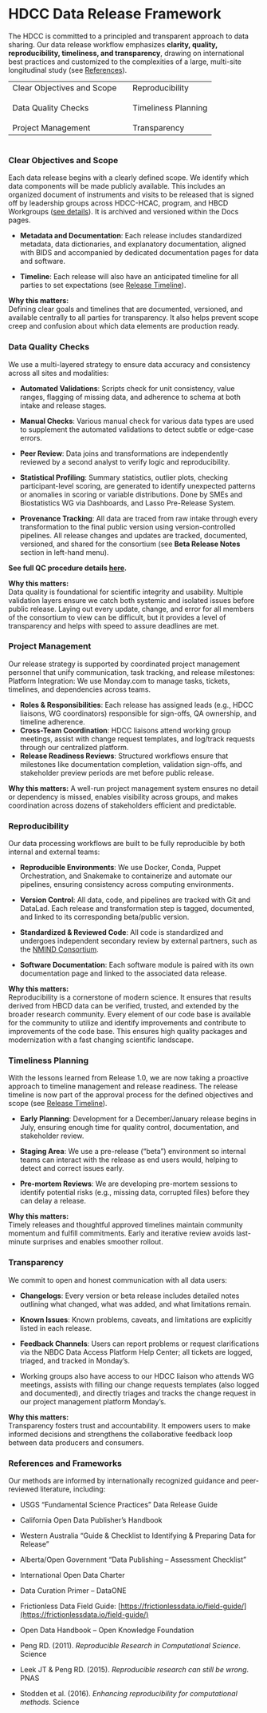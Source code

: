 # HDCC Data Release Framework

The HDCC is committed to a principled and transparent approach to data sharing. Our data release workflow emphasizes **clarity, quality, reproducibility, timeliness, and transparency**, drawing on international best practices and customized to the complexities of a large, multi-site longitudinal study (see [References](#references-and-frameworks)).

<table class="overview-table-no-vertical-lines" style="margin: 0 auto;">
<tbody>
<tr>
<td>
  <a href="#clear-objectives-and-scope" class="pill-link-wrapper">
    <span class="pill-link">
      <i class="fa-solid fa-bullseye" style="color: #6300d3;"></i></span>
      </a><span>Clear Objectives and Scope</span><br><br>
  <a href="#data-quality-checks" class="pill-link-wrapper">
    <span class="pill-link">
    <i class="fa-solid fa-clipboard-check" style="color: #6300d3;"></i></span>
    </a><span>Data Quality Checks</span><br><br>
  <a href="#project-management" class="pill-link-wrapper">
    <span class="pill-link">
    <i class="fa-solid fa-diagram-project" style="color: #6300d3;"></i></span>
  </a><span>Project Management</span>
  </td>
<td>
<td>
  <a href="#reproducibility" class="pill-link-wrapper">
  <span class="pill-link">
    <i class="fa-solid fa-code-compare" style="color: #6300d3;"></i>
  </span>
  </a><span>Reproducibility</span><br><br>
  <a href="#timeliness-planning" class="pill-link-wrapper">
  <span class="pill-link">
    <i class="fa-solid fa-clock" style="color: #6300d3;"></i>
  </span>
</a><span>Timeliness Planning</span><br><br>
<a href="#transparency" class="pill-link-wrapper">
  <span class="pill-link">
    <i class="fa-solid fa-eye" style="color: #6300d3;"></i>
  </span>
</a><span>Transparency</span>
</td>
</tr>
</tbody>
</table>
<br>

### <span class="pill-link"><i class="fa-solid fa-bullseye" style="color: #6300d3;"></i></span> Clear Objectives and Scope

Each data release begins with a clearly defined scope. We identify which data components will be made publicly available. This includes an organized document of instruments and visits to be released that is signed off by leadership groups across HDCC-HCAC, program, and HBCD Workgroups ([see details](orgcharts.md#hbcd-workgroups)). It is archived and versioned within the Docs pages. 

* **Metadata and Documentation**: Each release includes standardized metadata, data dictionaries, and explanatory documentation, aligned with BIDS and accompanied by dedicated documentation pages for data and software.

* **Timeline**: Each release will also have an anticipated timeline for all parties to set expectations (see [Release Timeline](workflows/release-wf.md#release-timeline)).

**Why this matters:**  
Defining clear goals and timelines that are documented, versioned, and available centrally to all parties for transparency. It also helps prevent scope creep and confusion about which data elements are production ready.


### <span class="pill-link"><i class="fa-solid fa-clipboard-check" style="color: #6300d3;"></i></span> Data Quality Checks

We use a multi-layered strategy to ensure data accuracy and consistency across all sites and modalities:

* **Automated Validations**: Scripts check for unit consistency, value ranges, flagging of missing data, and adherence to schema at both intake and release stages.

* **Manual Checks**: Various manual check for various data types are used to supplement the automated validations to detect subtle or edge-case errors.

* **Peer Review**: Data joins and transformations are independently reviewed by a second analyst to verify logic and reproducibility. 

* **Statistical Profiling**: Summary statistics, outlier plots, checking participant-level scoring, are generated to identify unexpected patterns or anomalies in scoring or variable distributions. Done by SMEs and Biostatistics WG via Dashboards, and Lasso Pre-Release System. 

* **Provenance Tracking**: All data are traced from raw intake through every transformation to the final public version using version-controlled pipelines. All release changes and updates are tracked, documented, versioned, and shared for the consortium (see **Beta Release Notes** section in left-hand menu). 

**See full QC procedure details [here](workflows/qc.md).**

**Why this matters:**  
Data quality is foundational for scientific integrity and usability. Multiple validation layers ensure we catch both systemic and isolated issues before public release. Laying out every update, change, and error for all members of the consortium to view can be difficult, but it provides a level of transparency and helps with speed to assure deadlines are met. 

### <span class="pill-link"><i class="fa-solid fa-diagram-project" style="color: #6300d3;"></i></span> Project Management

Our release strategy is supported by coordinated project management personnel that unify communication, task tracking, and release milestones:
Platform Integration: We use Monday.com to manage tasks, tickets, timelines, and dependencies across teams.

 - **Roles & Responsibilities**: Each release has assigned leads (e.g., HDCC liaisons, WG coordinators) responsible for sign-offs, QA ownership, and timeline adherence.
 - **Cross-Team Coordination**: HDCC liaisons attend working group meetings, assist with change request templates, and log/track requests through our centralized platform.
 - **Release Readiness Reviews**: Structured workflows ensure that milestones like documentation completion, validation sign-offs, and stakeholder preview periods are met before public release.

**Why this matters:**
A well-run project management system ensures no detail or dependency is missed, enables visibility across groups, and makes coordination across dozens of stakeholders efficient and predictable.


### <span class="pill-link"><i class="fa-solid fa-code-compare" style="color: #6300d3;"></i></span> Reproducibility

Our data processing workflows are built to be fully reproducible by both internal and external teams:

* **Reproducible Environments**: We use Docker, Conda, Puppet Orchestration, and Snakemake to containerize and automate our pipelines, ensuring consistency across computing environments.

* **Version Control**: All data, code, and pipelines are tracked with Git and DataLad. Each release and transformation step is tagged, documented, and linked to its corresponding beta/public version.

* **Standardized & Reviewed Code**: All code is standardized and undergoes independent secondary review by external partners, such as the [NMIND Consortium](https://docs.hbcdstudy.org/latest/datacuration/nmind/).

* **Software Documentation**: Each software module is paired with its own documentation page and linked to the associated data release.

**Why this matters:**  
Reproducibility is a cornerstone of modern science. It ensures that results derived from HBCD data can be verified, trusted, and extended by the broader research community. Every element of our code base is available for the community to utilize and identify improvements and contribute to improvements of the code base. This ensures high quality packages and modernization with a fast changing scientific landscape. 

### <span class="pill-link"><i class="fa-solid fa-clock" style="color: #6300d3;"></i></span> Timeliness Planning

With the lessons learned from Release 1.0, we are now taking a proactive approach to timeline management and release readiness. The release timeline is now part of the approval process for the defined objectives and scope  (see [Release Timeline](workflows/release-wf.md#release-timeline)). 

* **Early Planning**: Development for a December/January release begins in July, ensuring enough time for quality control, documentation, and stakeholder review.

* **Staging Area**: We use a pre-release (“beta”) environment so internal teams can interact with the release as end users would, helping to detect and correct issues early.

* **Pre-mortem Reviews**: We are developing pre-mortem sessions to identify potential risks (e.g., missing data, corrupted files) before they can delay a release.

**Why this matters:**  
Timely releases and thoughtful approved timelines maintain community momentum and fulfill commitments. Early and iterative review avoids last-minute surprises and enables smoother rollout.


### <span class="pill-link"><i class="fa-solid fa-eye" style="color: #6300d3;"></i></span> Transparency

We commit to open and honest communication with all data users:

* **Changelogs**: Every version or beta release includes detailed notes outlining what changed, what was added, and what limitations remain.

* **Known Issues**: Known problems, caveats, and limitations are explicitly listed in each release.

* **Feedback Channels**: Users can report problems or request clarifications via the NBDC Data Access Platform Help Center; all tickets are logged, triaged, and tracked in Monday’s.

* Working groups also have access to our HDCC liaison who attends WG meetings, assists with filling our change requests templates (also logged and documented), and directly triages and tracks the change request in our project management platform Monday’s. 

**Why this matters:**  
Transparency fosters trust and accountability. It empowers users to make informed decisions and strengthens the collaborative feedback loop between data producers and consumers.

### References and Frameworks

Our methods are informed by internationally recognized guidance and peer-reviewed literature, including:

* USGS “Fundamental Science Practices” Data Release Guide

* California Open Data Publisher’s Handbook

* Western Australia “Guide & Checklist to Identifying & Preparing Data for Release”

* Alberta/Open Government “Data Publishing – Assessment Checklist”

* International Open Data Charter

* Data Curation Primer – DataONE

* Frictionless Data Field Guide: [https://frictionlessdata.io/field-guide/](https://frictionlessdata.io/field-guide/)

* Open Data Handbook – Open Knowledge Foundation

* Peng RD. (2011). *Reproducible Research in Computational Science*. Science

* Leek JT & Peng RD. (2015). *Reproducible research can still be wrong*. PNAS

* Stodden et al. (2016). *Enhancing reproducibility for computational methods*. Science